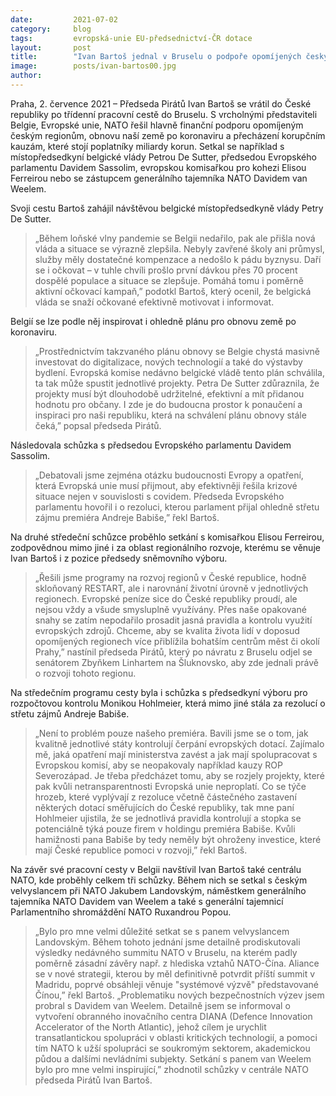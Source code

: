 ```yaml
---
date:         2021-07-02
category:     blog
tags:         evropská-unie EU-předsednictví-ČR dotace
layout:       post
title:        "Ivan Bartoš jednal v Bruselu o podpoře opomíjených českých regionů, vyvedení země z krize i o boji proti korupci"
image:        posts/ivan-bartos00.jpg
author:       
---
```

 
 

Praha, 2. července 2021 – Předseda Pirátů Ivan Bartoš se vrátil do České republiky po třídenní pracovní cestě do Bruselu. S vrcholnými představiteli Belgie, Evropské unie, NATO řešil hlavně finanční podporu opomíjeným českým regionům, obnovu naší země po koronaviru a přecházení korupčním kauzám, které stojí poplatníky miliardy korun. Setkal se například s místopředsedkyní belgické vlády Petrou De Sutter, předsedou Evropského parlamentu Davidem Sassolim, evropskou komisařkou pro kohezi Elisou Ferreirou nebo se zástupcem generálního tajemníka NATO Davidem van Weelem.

Svoji cestu Bartoš zahájil návštěvou belgické místopředsedkyně vlády Petry De Sutter. 

> „Během loňské vlny pandemie se Belgii nedařilo, pak ale přišla nová vláda a situace se výrazně zlepšila. Nebyly zavřené školy ani průmysl, služby měly dostatečné kompenzace a nedošlo k pádu byznysu. Daří se i očkovat – v tuhle chvíli prošlo první dávkou přes 70 procent dospělé populace a situace se zlepšuje. Pomáhá tomu i poměrně aktivní očkovací kampaň,” podotkl Bartoš, který ocenil, že belgická vláda se snaží očkované efektivně motivovat i informovat. 

Belgií se lze podle něj inspirovat i ohledně plánu pro obnovu země po koronaviru. 

> „Prostřednictvím takzvaného plánu obnovy se Belgie chystá masivně investovat do digitalizace, nových technologií a také do výstavby bydlení. Evropská komise nedávno belgické vládě tento plán schválila, ta tak může spustit jednotlivé projekty. Petra De Sutter zdůraznila, že projekty musí být dlouhodobě udržitelné, efektivní a mít přidanou hodnotu pro občany. I zde je do budoucna prostor k ponaučení a inspiraci pro naši republiku, která na schválení plánu obnovy stále čeká,” popsal předseda Pirátů.

Následovala schůzka s předsedou Evropského parlamentu Davidem Sassolim. 

> „Debatovali jsme zejména otázku budoucnosti Evropy a opatření, která Evropská unie musí přijmout, aby efektivněji řešila krizové situace nejen v souvislosti s covidem. Předseda Evropského parlamentu hovořil i o rezoluci, kterou parlament přijal ohledně střetu zájmu premiéra Andreje Babiše,” řekl Bartoš. 

Na druhé středeční schůzce proběhlo setkání s komisařkou Elisou Ferreirou, zodpovědnou mimo jiné i za oblast regionálního rozvoje, kterému se věnuje Ivan Bartoš i z pozice předsedy sněmovního výboru. 

> „Řešili jsme programy na rozvoj regionů v České republice, hodně skloňovaný RESTART, ale i narovnání životní úrovně v jednotlivých regionech. Evropské peníze sice do České republiky proudí, ale nejsou vždy a všude smysluplně využívány. Přes naše opakované snahy se zatím nepodařilo prosadit jasná pravidla a kontrolu využití evropských zdrojů. Chceme, aby se kvalita života lidí v doposud opomíjených regionech více přiblížila bohatším centrům měst či okolí Prahy,” nastínil předseda Pirátů, který po návratu z Bruselu odjel se senátorem Zbyňkem Linhartem na Šluknovsko, aby zde jednali právě o rozvoji tohoto regionu.

Na středečním programu cesty byla i schůzka s předsedkyní výboru pro rozpočtovou kontrolu Monikou Hohlmeier, která mimo jiné stála za rezolucí o střetu zájmů Andreje Babiše. 

> „Není to problém pouze našeho premiéra. Bavili jsme se o tom, jak kvalitně jednotlivé státy kontrolují čerpání evropských dotací. Zajímalo mě, jaká opatření mají ministerstva zavést a jak mají spolupracovat s Evropskou komisí, aby se neopakovaly například kauzy ROP Severozápad. Je třeba předcházet tomu, aby se rozjely projekty, které pak kvůli netransparentnosti Evropská unie neproplatí. Co se týče hrozeb, které vyplývají z rezoluce včetně částečného zastavení některých dotací směřujících do České republiky, tak mne paní Hohlmeier ujistila, že se jednotlivá pravidla kontrolují a stopka se potenciálně týká pouze firem v holdingu premiéra Babiše. Kvůli hamižnosti pana Babiše by tedy neměly být ohroženy investice, které mají České republice pomoci v rozvoji,” řekl Bartoš. 

Na závěr své pracovní cesty v Belgii navštívil Ivan Bartoš také centrálu NATO, kde proběhly celkem tři schůzky. Během nich se setkal s českým velvyslancem při NATO Jakubem Landovským, náměstkem generálního tajemníka NATO Davidem van Weelem a také s generální tajemnicí Parlamentního shromáždění NATO Ruxandrou Popou. 

> „Bylo pro mne velmi důležité setkat se s panem velvyslancem Landovským. Během tohoto jednání jsme detailně prodiskutovali výsledky nedávného summitu NATO v Bruselu, na kterém padly poměrně zásadní závěry např. z hlediska vztahů NATO-Čína. Aliance se v nové strategii, kterou by měl definitivně potvrdit příští summit v Madridu, poprvé obsáhleji věnuje "systémové výzvě" představované Čínou,” řekl Bartoš. „Problematiku nových bezpečnostních výzev jsem probral s Davidem van Weelem. Detailně jsem se informoval o vytvoření obranného inovačního centra DIANA (Defence Innovation Accelerator of the North Atlantic), jehož cílem je urychlit transatlantickou spolupráci v oblasti kritických technologií, a pomoci tím NATO k užší spolupráci se soukromým sektorem, akademickou půdou a dalšími nevládními subjekty. Setkání s panem van Weelem bylo pro mne velmi inspirující,” zhodnotil schůzky v centrále NATO předseda Pirátů Ivan Bartoš.  

 
